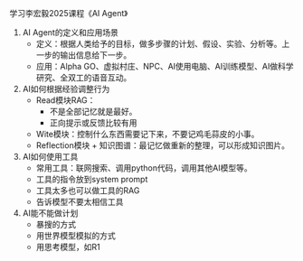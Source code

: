 学习李宏毅2025课程《AI Agent》

1. AI Agent的定义和应用场景
    -  定义：根据人类给予的目标，做多步骤的计划、假设、实验、分析等。上一步的输出信息给下一步。
    - 应用：Alpha GO、虚拟村庄、NPC、AI使用电脑、AI训练模型、AI做科学研究、全双工的语音互动。
2. AI如何根据经验调整行为
    - Read模块RAG：
        - 不是全部记忆就是最好。
        - 正向提示或反馈比较有用
    - Wite模块：控制什么东西需要记下来，不要记鸡毛蒜皮的小事。
    - Reflection模块 +  知识图谱：最记忆做重新的整理，可以形成知识图片。
3. AI如何使用工具
    - 常用工具：联网搜索、调用python代码，调用其他AI模型等。
    - 工具的指令放到system prompt
    - 工具太多也可以做工具的RAG
    - 告诉模型不要太相信工具
4. AI能不能做计划
    - 暴搜的方式
   - 用世界模型模拟的方式
   - 用思考模型，如R1
